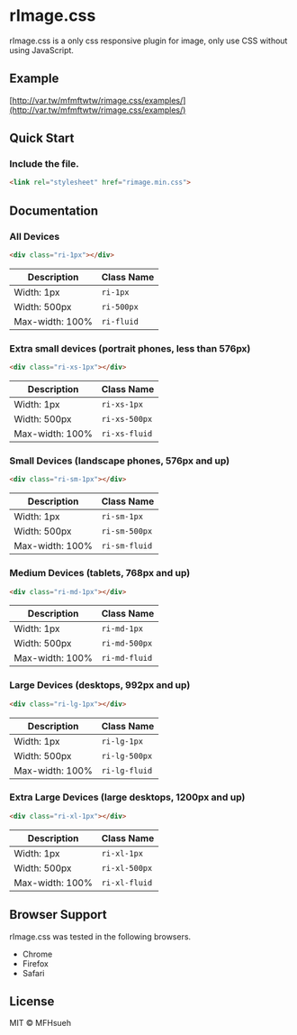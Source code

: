 # rImage.css

rImage.css is a only css responsive plugin for image, only use CSS without using JavaScript.

## Example

[http://var.tw/mfmftwtw/rimage.css/examples/](http://var.tw/mfmftwtw/rimage.css/examples/)

## Quick Start

### Include the file.

```html
<link rel="stylesheet" href="rimage.min.css">
```

## Documentation

### All Devices

```html
<div class="ri-1px"></div>
```

| Description     | Class Name |
| --------------- | ---------- | 
| Width: 1px      | `ri-1px`   |
| Width: 500px    | `ri-500px` |
| Max-width: 100% | `ri-fluid` |

### Extra small devices (portrait phones, less than 576px)

```html
<div class="ri-xs-1px"></div>
```

| Description     | Class Name    |
| --------------- | ------------- | 
| Width: 1px      | `ri-xs-1px`   |
| Width: 500px    | `ri-xs-500px` |
| Max-width: 100% | `ri-xs-fluid` |

### Small Devices (landscape phones, 576px and up)

```html
<div class="ri-sm-1px"></div>
```

| Description     | Class Name    |
| --------------- | ------------- | 
| Width: 1px      | `ri-sm-1px`   |
| Width: 500px    | `ri-sm-500px` |
| Max-width: 100% | `ri-sm-fluid` |

### Medium Devices (tablets, 768px and up)

```html
<div class="ri-md-1px"></div>
```

| Description     | Class Name    |
| --------------- | ------------- | 
| Width: 1px      | `ri-md-1px`   |
| Width: 500px    | `ri-md-500px` |
| Max-width: 100% | `ri-md-fluid` |

### Large Devices (desktops, 992px and up)

```html
<div class="ri-lg-1px"></div>
```

| Description     | Class Name    |
| --------------- | ------------- | 
| Width: 1px      | `ri-lg-1px`   |
| Width: 500px    | `ri-lg-500px` |
| Max-width: 100% | `ri-lg-fluid` |

### Extra Large Devices (large desktops, 1200px and up)

```html
<div class="ri-xl-1px"></div>
```

| Description     | Class Name    |
| --------------- | ------------- | 
| Width: 1px      | `ri-xl-1px`   |
| Width: 500px    | `ri-xl-500px` |
| Max-width: 100% | `ri-xl-fluid` |

## Browser Support

rImage.css was tested in the following browsers.

- Chrome
- Firefox
- Safari

## License

MIT © MFHsueh